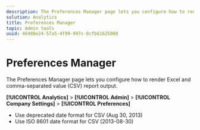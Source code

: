 ```yaml
---
description: The Preferences Manager page lets you configure how to render Excel and comma-separated value (CSV) report output.
solution: Analytics
title: Preferences Manager
topic: Admin tools
uuid: 46488e24-57a5-4f99-997c-0cfb61625008
---
```


# Preferences Manager

The Preferences Manager page lets you configure how to render Excel and comma-separated value (CSV) report output.

**[!UICONTROL Analytics]** > **[!UICONTROL Admin]** > **[!UICONTROL Company Settings]** > **[!UICONTROL Preferences]**

* Use deprecated date format for CSV (Aug 30, 2013) 
* Use ISO 8601 date format for CSV (2013-08-30)

